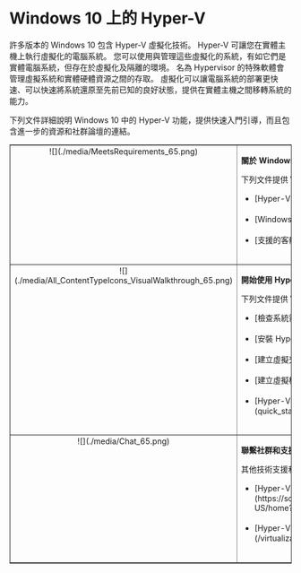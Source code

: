 # Windows 10 上的 Hyper-V

許多版本的 Windows 10 包含 Hyper-V 虛擬化技術。 Hyper-V 可讓您在實體主機上執行虛擬化的電腦系統。 您可以使用與管理這些虛擬化的系統，有如它們是實體電腦系統，但存在於虛擬化及隔離的環境。 名為 Hypervisor 的特殊軟體會管理虛擬系統和實體硬體資源之間的存取。 虛擬化可以讓電腦系統的部署更快速、可以快速將系統還原至先前已知的良好狀態，提供在實體主機之間移轉系統的能力。

下列文件詳細說明 Windows 10 中的 Hyper-V 功能，提供快速入門引導，而且包含進一步的資源和社群論壇的連結。

<table border="1" style="background-color:FFFFCC;border-collapse:collapse;border:1px solid FFCC00;color:000000;width:100%" cellpadding="15" cellspacing="3">
    <tr valign="top">
        <td><center>![](./media/MeetsRequirements_65.png)</center></td>
        <td valign="top">
            <p><strong>關於 Windows 上的 Hyper-V</strong></p>
            <p>下列文件提供 Windows 上 Hyper-V 的簡介和相關資訊。</p>
            <ul>
                <li class="unordered">[Hyper-V 簡介](./about/hyperv_on_windows.md)<br /><br /></li>
                <li class="unordered">[Windows 10 的 Hyper-V 新功能](./about/whats_new.md)<br /><br /></li>
                <li class="unordered">[支援的客體作業系統](about\supported_guest_os.md)<br /><br /></li>
            </ul>   
        </td>
    </tr>
    <tr valign="top">
        <td><center>![](./media/All_ContentTypeIcons_VisualWalkthrough_65.png)</center></td>
        <td valign="top">
            <p><strong>開始使用 Hyper-V</strong></p>
            <p>下列文件提供 Windows 10 Hyper-V 的快速引導介紹。</p>
            <ul>
                <li class="unordered">[檢查系統需求](quick_start\walkthrough_compatibility.md)<br /><br /></li>
                <li class="unordered">[安裝 Hyper-V](quick_start\walkthrough_install.md)<br /><br /></li>
                <li class="unordered">[建立虛擬交換器](quick_start\walkthrough_virtual_switch.md)<br /><br /></li>
                <li class="unordered">[建立虛擬機器](quick_start\walkthrough_create_vm.md)<br /><br /></li>
                <li class="unordered">[Hyper-V 和 PowerShell](quick_start\walkthrough_powershell.md)<br /><br /></li>
            </ul>
        </td>
    </tr>
    <tr valign="top">
        <td><center>![](./media/Chat_65.png)</center></td>
        <td valign="top">
            <p><strong>聯繫社群和支援</strong></p>
            <p>其他技術支援和社群資源。</p>
            <ul>
                <li class="unordered">[Hyper-V 論壇](https://social.technet.microsoft.com/Forums/windowsserver/en-US/home?forum=winserverhyperv)<br /><br /></li>
                <li class="unordered">[Hyper-V 與 Windows 容器的社群資源](/virtualization/community/community_overview.md)<br /><br /></li>
            </ul>   
        </td>
    </tr>
</table>




<!--HONumber=Jan16_HO1-->
